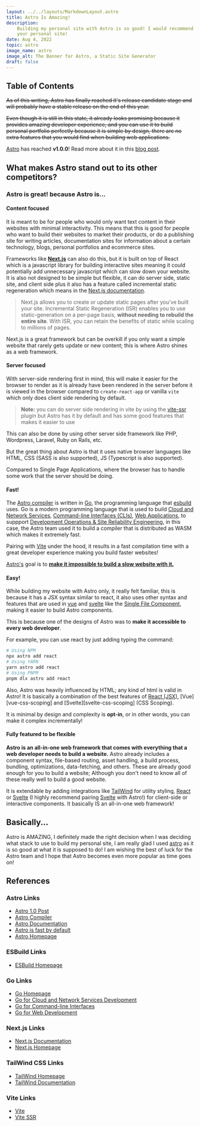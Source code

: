 ```yaml
---
layout: ../../layouts/MarkdownLayout.astro
title: Astro Is Amazing!
description:
    Building my personal site with Astro is so good! I would recommend Astro if you want to rebuild
    your personal site!
date: Aug 4, 2022
topic: astro
image_name: astro
image_alt: The Banner for Astro, a Static Site Generator
draft: false
---
```


## Table of Contents

~~As of this writing, Astro has finally reached it's release candidate stage and will probably have
a stable release on the end of this year.~~

~~Even though it is still in this state, it already looks promising because it provides amazing
developer experience, and you can use it to build personal portfolio perfectly because it is simple
by design, there are no extra features that you would find when building web applications.~~

[Astro][astro-homepage] has reached **v1.0.0**! Read more about it in this [blog
post][astro-1.0-post].

## What makes Astro stand out to its other competitors?

### Astro is great! because Astro is...

#### Content focused

It is meant to be for people who would only want text content in their websites with minimal
interactivity. This means that this is good for people who want to build their websites to market
their products, or do a publishing site for writing articles, documentation sites for information
about a certain technology, blogs, personal portfolios and ecommerce sites.

Frameworks like **[Next.js][nextjs-homepage]** can also do this, but it is built on top of React
which is a javascript library for building interactive sites meaning it could potentially add
unnecessary javascript which can slow down your website. It is also not designed to be simple but
flexible, it can do server side, static site, and client side plus it also has a feature called
incremental static regeneration which means in the [Next.js documentation][nextjs-docs].

> Next.js allows you to create or update static pages after you’ve built your site. Incremental
> Static Regeneration (ISR) enables you to use static-generation on a per-page basis, **without
> needing to rebuild the entire site**. With ISR, you can retain the benefits of static while
> scaling to millions of pages.

Next.js is a great framework but can be overkill if you only want a simple website that rarely gets
update or new content; this is where Astro shines as a web framework.

#### Server focused

With server-side rendering first in mind, this will make it easier for the browser to render as it
is already have been rendered in the server before it is viewed in the browser compared to
`create-react-app` or vanilla `vite` which only does client side rendering by default.

> **Note:** you can do server side rendering in vite by using the [vite-ssr] plugin but Astro has it
> by default and has some good features that makes it easier to use

This can also be done by using other server side framework like PHP, Wordpress, Laravel, Ruby on
Rails, etc.

But the great thing about Astro is that it uses native browser languages like HTML, CSS (SASS is
also supported), JS (Typescript is also supported).

Compared to Single Page Applications, where the browser has to handle some work that the server
should be doing.

#### Fast!

The [Astro compiler][astro-compiler] is written in [Go][go-homepage], the programming language that
[esbuild][esbuild-homepage] uses. Go is a modern programming language that is used to build
[Cloud and Network Services](https://go.dev/solutions/cloud),
[Command-line Interfaces (CLIs)](https://go.dev/solutions/cloud),
[Web Applications](https://go.dev/solutions/webdev), to suppport
[Development Operations & Site Reliability Engineering](https://go.dev/solutions/devops), in this
case, the Astro team used it to build a compiler that is distributed as WASM which makes it
extremely fast.

Pairing with [Vite][vite-homepage] under the hood, it results in a fast compilation time with a
great developer experience making you build faster websites!

[Astro's][astro-homepage] goal is to [**make it impossible to build a slow website with
it.**][astro-fast-by-default]

#### Easy!

While building my website with Astro only, it really felt familiar, this is because it has a JSX
syntax similar to react, it also uses other syntax and features that are used in [vue][vue-homepage]
and [svelte][svelte-homepage] like the [Single File Component][vue-sfc], making it easier to build
Astro components.

This is because one of the designs of Astro was to **make it accessible to every web developer**.

For example, you can use react by just adding typing the command:

```sh
# Using NPM
npx astro add react
# Using YARN
yarn astro add react
# Using PNPM
pnpm dlx astro add react
```

Also, Astro was heavily influenced by HTML; any kind of html is valid in Astro! It is basically a
combination of the best features of [React (JSX)][react-jsx], [Vue][vue-css-scoping] and
[Svelte][svelte-css-scoping] (CSS Scoping).

It is minimal by design and complexity is **opt-in**, or in other words, you can make it complex
incrementally!

#### Fully featured to be flexible

**Astro is an all-in-one web framework that comes with everything that a web developer needs to
build a website.** Astro already includes a component syntax, file-based routing, asset handling, a
build process, bundling, optimizations, data-fetching, and others. These are already good enough for
you to build a website; Although you don't need to know all of these really well to build a good
website.

It is extendable by adding integrations like [TailWind][tailwind-homepage] for utility styling,
[React][react-homepage] or [Svelte][svelte-homepage] (I highly recommend pairing
[Svelte][svelte-homepage] with Astro!) for client-side or interactive components. It basically IS an
all-in-one web framework!

## Basically...

Astro is AMAZING, I definitely made the right decision when I was deciding what stack to use to
build my personal site, I am really glad I used [astro][astro-homepage] as it is so good at what it
is supposed to do! I am wishing the best of luck for the Astro team and I hope that Astro becomes
even more popular as time goes on!

## References

### Astro Links

-   [Astro 1.0 Post][astro-1.0-post]
-   [Astro Compiler][astro-compiler]
-   [Astro Documentation][astro-documentation]
-   [Astro is fast by default][astro-fast-by-default]
-   [Astro Homepage][astro-homepage]

### ESBuild Links

-   [ESBuild Homepage][esbuild-homepage]

### Go Links

-   [Go Homepage][go-homepage]
-   [Go for Cloud and Network Services Development][go-solutions-cloud]
-   [Go for Command-line Interfaces][go-solutions-clis]
-   [Go for Web Development][go-solutions-webdev]

### Next.js Links

-   [Next.js Documentation][nextjs-docs]
-   [Next.js Homepage][nextjs-homepage]

### TailWind CSS Links

-   [TailWind Homepage][tailwind-homepage]
-   [TailWind Documentation][tailwind-docs]

### Vite Links

-   [Vite][vite-homepage]
-   [Vite SSR][vite-ssr]

[astro-1.0-post]: https://astro.build/blog/astro-1/
[astro-compiler]: https://github.com/withastro/compiler/
[astro-documentation]: https://docs.astro.build/en/getting-started/
[astro-fast-by-default]: https://docs.astro.build/en/concepts/why-astro/#fast-by-default
[astro-homepage]: https://astro.build
[esbuild-homepage]: https://esbuild.github.io/
[go-homepage]: https://go.dev/
[go-solutions-cloud]: https://go.dev/solutions/cloud
[go-solutions-clis]: https://go.dev/solutions/clis
[go-solutions-webdev]: https://go.dev/solutions/webdev
[go-solutions-devops]: https://go.dev/solutions/devops
[nextjs-homepage]: https://nextjs.org/
[nextjs-docs]: https://nextjs.org/docs
[react-docs]: https://reactjs.org/docs
[react-jsx]: https://reactjs.org/docs/introducing-jsx.html
[react-homepage]: https://reactjs.org
[svelte-homepage]: https://svelte.dev
[vite-homepage]: https://vitejs.dev
[vite-ssr]: https://github.com/frandiox/vite-ssr
[vue-homepage]: https://vuejs.org
[vue-sfc]: https://vuejs.org/guide/scaling-up/sfc.html
[tailwind-docs]: https://tailwindcss.com/docs/installation
[tailwind-homepage]: https://tailwindcss.com
